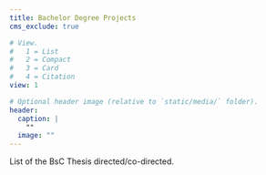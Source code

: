 ```yaml
---
title: Bachelor Degree Projects
cms_exclude: true

# View.
#   1 = List
#   2 = Compact
#   3 = Card
#   4 = Citation
view: 1

# Optional header image (relative to `static/media/` folder).
header:
  caption: |
    ""
  image: ""
---
```


List of the BsC Thesis directed/co-directed.